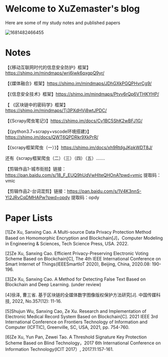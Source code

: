# Welcome to XuZemaster's blog

Here are some of my study notes and published papers

![1681482466455](https://user-images.githubusercontent.com/26967658/232072752-2f838ec1-c6a6-48a4-b36e-52db95718925.png)

# Notes

【《移动互联网时代的信息安全防护》框架】https://shimo.im/mindmaps/wrj6jwk6qxgpQ9yr/ 

【《媒体融合》框架】https://shimo.im/mindmaps/JDhGXkPGQPHvrCg9/ 

【《信息安全技术》框架】https://shimo.im/mindmaps/Ptvv6rQp6VTHKYHP/ 

【 《区块链中的密码学》框架】https://shimo.im/mindmaps/Tj3PXdHVj8wtJPDC/

【《Scrapy爬虫笔记》】https://shimo.im/docs/Cv1BC5ShK2wBFJ1G/ 

【《python3.7+scrapy+vscode环境搭建》】https://shimo.im/docs/QWT6QPDRkr9XkPrR/ 

【《scrapy框架爬虫（一）》】https://shimo.im/docs/xh9RtdgJKpkWDT8J/ 

  还有《scrapy框架爬虫（二）（三）（四）（五）.......

【剪辑作品1-城市街拍】链接：https://pan.baidu.com/s/18_F_EUQ9hUdVwHIteQHOnA?pwd=vmic 提取码：vmic

【剪辑作品2-台词混剪】链接：https://pan.baidu.com/s/1V4K3nnS-Yl2JRvCqDMHAPw?pwd=opdy 提取码：opdy



# Paper Lists

[1]Ze Xu, Sanxing Cao. A Multi-source Data Privacy Protection Method Based on Homomorphic Encryption and Blockchain[J]，Computer Modeling in Engineering & Sciences, Tech Science Press, USA. 2022.

[2]Ze Xu, Sanxing Cao. Efficient Privacy-Preserving Electronic Voting Scheme Based on Blockchain[C], The 4th IEEE International Conference on Smart Internet of Things(IEEESmartIoT 2020), Beijing, China, 2020.08: 190-196.

[3]Ze Xu, Sanxing Cao. A Method for Detecting False Text Based on Blockchain and Deep Learning. (under review)

[4]徐泽, 曹三省. 基于区块链的全媒体数字图像版权保护方法研究[J]. 中国传媒科技, 2022, No.357(12): 11-16. 

[5]Shujun Wu, Sanxing Cao, Ze Xu. Research and Implementation of Electronic Medical Record System Based on Blockchain[C]. 2021 IEEE 3rd International Conference on Frontiers Technology of Information and Computer (ICFTIC), Greenville, SC, USA, 2021, pp. 754-760.

[6]Ze Xu, Yun Pan, Zewei Tao. A Threshold Signature Key Protection Scheme Based on Blind Technology，2017 6th International Conference on Information Technology(ICIT 2017）, 2017.11:157-161. 
